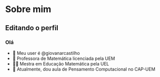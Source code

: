 # Sobre mim

## Editando o perfil

### Olá

- 👋 Meu user é @giovanarcastilho
- 👀 Professora de Matemática licenciada pela UEM
- :woman_student: Mestra em Educação Matemática pela UEL
- 🌱 Atualmente, dou aula de Pensamento Computacional no CAP-UEM

<!---
giovanarcastilho/giovanarcastilho is a ✨ special ✨ repository because its `README.md` (this file) appears on your GitHub profile.
You can click the Preview link to take a look at your changes.
--->
